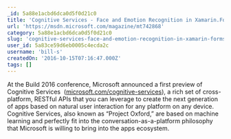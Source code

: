 ```yaml
---
_id: 5a88e1acbd6dca0d5f0d21c0
title: 'Cognitive Services - Face and Emotion Recognition in Xamarin.Forms with Microsoft Cognitive Services'
url: 'https://msdn.microsoft.com/magazine/mt742868'
category: 5a88e1acbd6dca0d5f0d21c0
slug: 'cognitive-services-face-and-emotion-recognition-in-xamarin-forms-with-microsoft-cognitive-services'
user_id: 5a83ce59d6eb0005c4ecda2c
username: 'bill-s'
createdOn: '2016-10-15T07:16:47.000Z'
tags: []
---
```


At the Build 2016 conference, Microsoft announced a first preview of Cognitive Services  (<a href="http://microsoft.com/cognitive-services">microsoft.com/cognitive-services</a>), a rich set of cross-platform, RESTful APIs that you can leverage to create the next generation of apps based on natural user interaction for any platform on any device. Cognitive Services, also known as “Project Oxford,” are based on machine learning and perfectly fit into the conversation-as-a-platform philosophy that Microsoft is willing to bring into the apps ecosystem.
